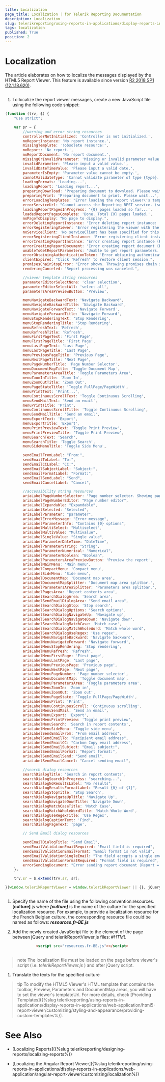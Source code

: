 ```yaml
---
title: Localization
page_title: Localization | for Telerik Reporting Documentation
description: Localization
slug: telerikreporting/using-reports-in-applications/display-reports-in-applications/web-application/html5-report-viewer/customizing/localization
tags: localization
published: True
position: 2
---
```


# Localization



The article elaborates on how to localize the messages displayed by the HTML5 Report Viewer. This feature is available since version [R2 2018 SP1 (12.1.18.620)](https://www.telerik.com/support/whats-new/reporting/release-history/progress-telerik-reporting-r2-2018-sp1-12-1-18-620).
      

## 

1. To localize the report viewer messages, create a new JavaScript file using the following code snippet:

	
````js
(function (trv, $) {
    "use strict";

    var sr = {
        //warning and error string resources
        controllerNotInitialized: 'Controller is not initialized.',
        noReportInstance: 'No report instance.',
        missingTemplate: '!obsolete resource!',
        noReport: 'No report.',
        noReportDocument: 'No report document.',
        missingOrInvalidParameter: 'Missing or invalid parameter value. Please input valid data for all parameters.',
        invalidParameter: 'Please input a valid value.',
        invalidDateTimeValue: 'Please input a valid date.',
        parameterIsEmpty: 'Parameter value cannot be empty.',
        cannotValidateType: 'Cannot validate parameter of type {type}.',
        loadingFormats: 'Loading...',
        loadingReport: 'Loading report...',
        preparingDownload: 'Preparing document to download. Please wait...',
        preparingPrint: 'Preparing document to print. Please wait...',
        errorLoadingTemplates: "Error loading the report viewer\'s templates. (templateUrl = '{0}').",
        errorServiceUrl: "Cannot access the Reporting REST service. (serviceUrl = '{0}'). Make sure the service address is correct and enable CORS if needed. (https://enable-cors.org)",
        loadingReportPagesInProgress: '{0} pages loaded so far...',
        loadedReportPagesComplete: 'Done. Total {0} pages loaded.',
        noPageToDisplay: "No page to display.",
        errorDeletingReportInstance: "Error deleting report instance: '{0}'.",
        errorRegisteringViewer: 'Error registering the viewer with the service.',
        noServiceClient: 'No serviceClient has been specified for this controller.',
        errorRegisteringClientInstance: 'Error registering client instance.',
        errorCreatingReportInstance: "Error creating report instance (Report = '{0}').",
        errorCreatingReportDocument: "Error creating report document (Report = '{0}'; Format = '{1}').",
        unableToGetReportParameters: 'Unable to get report parameters.',
        errorObtainingAuthenticationToken: 'Error obtaining authentication token.',
        clientExpired: "Click 'Refresh' to restore client session.",
        promisesChainStopError: "Error shown. Throwing promises chain stop error.",
        renderingCanceled: "Report processing was canceled.",

        //viewer template string resources
        parameterEditorSelectNone: 'clear selection',
        parameterEditorSelectAll: 'select all',
        parametersAreaPreviewButton: 'Preview',

        menuNavigateBackwardText: 'Navigate Backward',
        menuNavigateBackwardTitle: 'Navigate Backward',
        menuNavigateForwardText: 'Navigate Forward',
        menuNavigateForwardTitle: 'Navigate Forward',
        menuStopRenderingText: 'Stop Rendering',
        menuStopRenderingTitle: 'Stop Rendering',
        menuRefreshText: 'Refresh',
        menuRefreshTitle: 'Refresh',
        menuFirstPageText: 'First Page',
        menuFirstPageTitle: 'First Page',
        menuLastPageText: 'Last Page',
        menuLastPageTitle: 'Last Page',
        menuPreviousPageTitle: 'Previous Page',
        menuNextPageTitle: 'Next Page',
        menuPageNumberTitle: 'Page Number Selector',
        menuDocumentMapTitle: 'Toggle Document Map',
        menuParametersAreaTitle: 'Toggle Parameters Area',
        menuZoomInTitle: 'Zoom In',
        menuZoomOutTitle: 'Zoom Out',
        menuPageStateTitle: 'Toggle FullPage/PageWidth',
        menuPrintText: 'Print...',
        menuContinuousScrollText: 'Toggle Continuous Scrolling',
        menuSendMailText: 'Send an email',
        menuPrintTitle: 'Print',
        menuContinuousScrollTitle: 'Toggle Continuous Scrolling',
        menuSendMailTitle: 'Send an email',
        menuExportText: 'Export',
        menuExportTitle: 'Export',
        menuPrintPreviewText: 'Toggle Print Preview',
        menuPrintPreviewTitle: 'Toggle Print Preview',
        menuSearchText: 'Search',
        menuSearchTitle: 'Toggle Search',
        menuSideMenuTitle: 'Toggle Side Menu',

        sendEmailFromLabel: "From:",
        sendEmailToLabel: "To:",
        sendEmailCCLabel: "CC:",
        sendEmailSubjectLabel: "Subject:",
        sendEmailFormatLabel: "Format:",
        sendEmailSendLabel: "Send",
        sendEmailCancelLabel: "Cancel",

        //accessibility string resources
        ariaLabelPageNumberSelector: "Page number selector. Showing page {0} of {1}.",
        ariaLabelPageNumberEditor: "Page number editor",
        ariaLabelExpandable: "Expandable",
        ariaLabelSelected: "Selected",
        ariaLabelParameter: "parameter",
        ariaLabelErrorMessage: "Error message",
        ariaLabelParameterInfo: "Contains {0} options",
        ariaLabelMultiSelect: "Multiselect",
        ariaLabelMultiValue: "Multivalue",
        ariaLabelSingleValue: "Single value",
        ariaLabelParameterDateTime: "DateTime",
        ariaLabelParameterString: "String",
        ariaLabelParameterNumerical: "Numerical",
        ariaLabelParameterBoolean: "Boolean",
        ariaLabelParametersAreaPreviewButton: 'Preview the report',
        ariaLabelMainMenu: 'Main menu',
        ariaLabelCompactMenu: 'Compact menu',
        ariaLabelSideMenu: 'Side menu',
        ariaLabelDocumentMap: 'Document map area',
        ariaLabelDocumentMapSplitter: 'Document map area splitbar.',
        ariaLabelParametersAreaSplitter: 'Parameters area splitbar.',
        ariaLabelPagesArea: 'Report contents area',
        ariaLabelSearchDialogArea: 'Search area',
        ariaLabelSendEmailDialogArea: "Send email area",
        ariaLabelSearchDialogStop: 'Stop search',
        ariaLabelSearchDialogOptions: 'Search options',
        ariaLabelSearchDialogNavigateUp: 'Navigate up',
        ariaLabelSearchDialogNavigateDown: 'Navigate down',
        ariaLabelSearchDialogMatchCase: 'Match case',
        ariaLabelSearchDialogMatchWholeWord: 'Match whole word',
        ariaLabelSearchDialogUseRegex: 'Use regex',
        ariaLabelMenuNavigateBackward: 'Navigate backward',
        ariaLabelMenuNavigateForward: 'Navigate forward',
        ariaLabelMenuStopRendering: 'Stop rendering',
        ariaLabelMenuRefresh: 'Refresh',
        ariaLabelMenuFirstPage: 'First page',
        ariaLabelMenuLastPage: 'Last page',
        ariaLabelMenuPreviousPage: 'Previous page',
        ariaLabelMenuNextPage: 'Next page',
        ariaLabelMenuPageNumber: 'Page number selector',
        ariaLabelMenuDocumentMap: 'Toggle document map',
        ariaLabelMenuParametersArea: 'Toggle parameters area',
        ariaLabelMenuZoomIn: 'Zoom in',
        ariaLabelMenuZoomOut: 'Zoom out',
        ariaLabelMenuPageState: 'Toggle FullPage/PageWidth',
        ariaLabelMenuPrint: 'Print',
        ariaLabelMenuContinuousScroll: 'Continuous scrolling',
        ariaLabelMenuSendMail: 'Send an email',
        ariaLabelMenuExport: 'Export',
        ariaLabelMenuPrintPreview: 'Toggle print preview',
        ariaLabelMenuSearch: 'Search in report contents',
        ariaLabelMenuSideMenu: 'Toggle side menu',
        ariaLabelSendEmailFrom: "From email address",
        ariaLabelSendEmailTo: "Recipient email address",
        ariaLabelSendEmailCC: "Carbon Copy email address",
        ariaLabelSendEmailSubject: "Email subject:",
        ariaLabelSendEmailFormat: "Report format:",
        ariaLabelSendEmailSend: "Send email",
        ariaLabelSendEmailCancel: "Cancel sending email",

        //search dialog resources
        searchDialogTitle: 'Search in report contents',
        searchDialogSearchInProgress: "searching...",
        searchDialogNoResultsLabel: "No results",
        searchDialogResultsFormatLabel: "Result {0} of {1}",
        searchDialogStopTitle: 'Stop Search',
        searchDialogNavigateUpTitle: 'Navigate Up',
        searchDialogNavigateDownTitle: 'Navigate Down',
        searchDialogMatchCaseTitle: 'Match Case',
        searchDialogMatchWholeWordTitle: 'Match Whole Word',
        searchDialogUseRegexTitle: 'Use Regex',
        searchDialogCaptionText: 'Find',
        searchDialogPageText: 'page',

        // Send Email dialog resources

        sendEmailDialogTitle: "Send Email",
        sendEmailValidationEmailRequired: "Email field is required",
        sendEmailValidationEmailFormat: "Email format is not valid",
        sendEmailValidationSingleEmail: "The field accepts a single email address only",
        sendEmailValidationFormatRequired: "Format field is required",
        errorSendingDocument: "Error sending report document (Report = '{0}')."
    };

    trv.sr = $.extend(trv.sr, sr);

}(window.telerikReportViewer = window.telerikReportViewer || {}, jQuery));
              
````



1. Specify the name of the file using the following convention:resources.__[culture]__.js
            where *__[culture]__* is the name of the culture for the specified localization resource.
              For example, to provide a localization resource for the French Belgian culture, the corresponding resource file could be named as follows:
            *__resources.fr-BE.js__*

1. Add the newly created JavaScript file to the <head> element of the page between jQuery and telerikReportViewer.js files:
            #_HTML_

	
````html
              <script src="resources.fr-BE.js"></script>
              
````



>note The localization file must be loaded on the page before viewer's script (i.e.  *telerikReportViewer.js* ) and after jQuery script.


1. Translate the texts for the specified culture

>tip To modify the HTML5 Viewer's HTML template that contains the toolbar, Preview, Parameters and DocumentMap areas, you will have to set the viewer's templateUrl.           For more details, check [Providing Templates]({%slug telerikreporting/using-reports-in-applications/display-reports-in-applications/web-application/html5-report-viewer/customizing/styling-and-appearance/providing-custom-templates%}).        


# See Also


 * [Localizing Reports]({%slug telerikreporting/designing-reports/localizing-reports%})

 * [Localizing the Angular Report Viewer]({%slug telerikreporting/using-reports-in-applications/display-reports-in-applications/web-application/angular-report-viewer/customizing/localization%})
